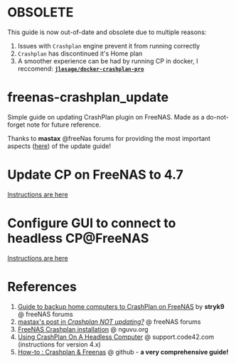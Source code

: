 # OBSOLETE

This guide is now out-of-date and obsolete due to multiple reasons:

1. Issues with `Crashplan` engine prevent it from running correctly
2. `Crashplan` has discontinued it's Home plan
3. A smoother experience can be had by running CP in docker, I reccomend: [**`jlesage/docker-crashplan-pro`**](https://github.com/jlesage/docker-crashplan-pro)

# freenas-crashplan_update
Simple guide on updating CrashPlan plugin on FreeNAS. Made as a do-not-forget note for future reference.

Thanks to **mastax** @freeNas forums for providing the most important aspects ([here](https://forums.freenas.org/index.php?threads/crashplan-not-updating.40374/#post-254182)) of the update guide!

# Update CP on FreeNAS to 4.7

[Instructions are here](../master/update_to_4.7.md)

# Configure GUI to connect to headless CP@FreeNAS

[Instructions are here](../master/configure_headless_access.md)

# References

1. [Guide to backup home computers to CrashPlan on FreeNAS](https://forums.freenas.org/index.php?threads/guide-to-backup-home-computers-to-crashplan-on-freenas.39265/) by **stryk9** @ freeNAS forums
1. [mastax's post in _Crashplan NOT updating?_](https://forums.freenas.org/index.php?threads/crashplan-not-updating.40374/#post-254182) @ freeNAS forums
1. [FreeNAS Crashplan installation](https://nguvu.org/freenas/freenas-install-crashplan/) @ nguvu.org
1. [Using CrashPlan On A Headless Computer](https://support.code42.com/CrashPlan/4/Configuring/Using_CrashPlan_On_A_Headless_Computer) @ support.code42.com (instructions for version 4.x)
1. [How-to : Crashplan & Freenas](https://github.com/sirkkalap/freenas-crashplan-howto) @ github - **a very comprehensive guide!**
